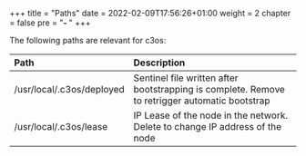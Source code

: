+++
title = "Paths"
date = 2022-02-09T17:56:26+01:00
weight = 2
chapter = false
pre = "<b>- </b>"
+++

The following paths are relevant for c3os:

| Path | Description |
|:--|:--|
| /usr/local/.c3os/deployed | Sentinel file written after bootstrapping is complete. Remove to retrigger automatic bootstrap |
| /usr/local/.c3os/lease | IP Lease of the node in the network. Delete to change IP address of the node |
